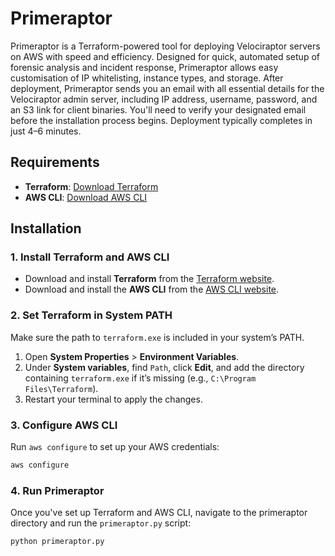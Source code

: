 
# Primeraptor

Primeraptor is a Terraform-powered tool for deploying Velociraptor servers on AWS with speed and efficiency. Designed for quick, automated setup of forensic analysis and incident response, Primeraptor allows easy customisation of IP whitelisting, instance types, and storage. After deployment, Primeraptor sends you an email with all essential details for the Velociraptor admin server, including IP address, username, password, and an S3 link for client binaries. You'll need to verify your designated email before the installation process begins. Deployment typically completes in just 4–6 minutes.

## Requirements

- **Terraform**: [Download Terraform](https://www.terraform.io/downloads.html)
- **AWS CLI**: [Download AWS CLI](https://aws.amazon.com/cli/)

## Installation

### 1. Install Terraform and AWS CLI

- Download and install **Terraform** from the [Terraform website](https://www.terraform.io/downloads.html).
- Download and install the **AWS CLI** from the [AWS CLI website](https://aws.amazon.com/cli/).

### 2. Set Terraform in System PATH

Make sure the path to `terraform.exe` is included in your system’s PATH.

1. Open **System Properties** > **Environment Variables**.
2. Under **System variables**, find `Path`, click **Edit**, and add the directory containing `terraform.exe` if it’s missing (e.g., `C:\Program Files\Terraform`).
3. Restart your terminal to apply the changes.

### 3. Configure AWS CLI

Run `aws configure` to set up your AWS credentials:
```bash
aws configure
```
### 4. Run Primeraptor
Once you've set up Terraform and AWS CLI, navigate to the primeraptor directory and run the `primeraptor.py` script:
```bash
python primeraptor.py
```
